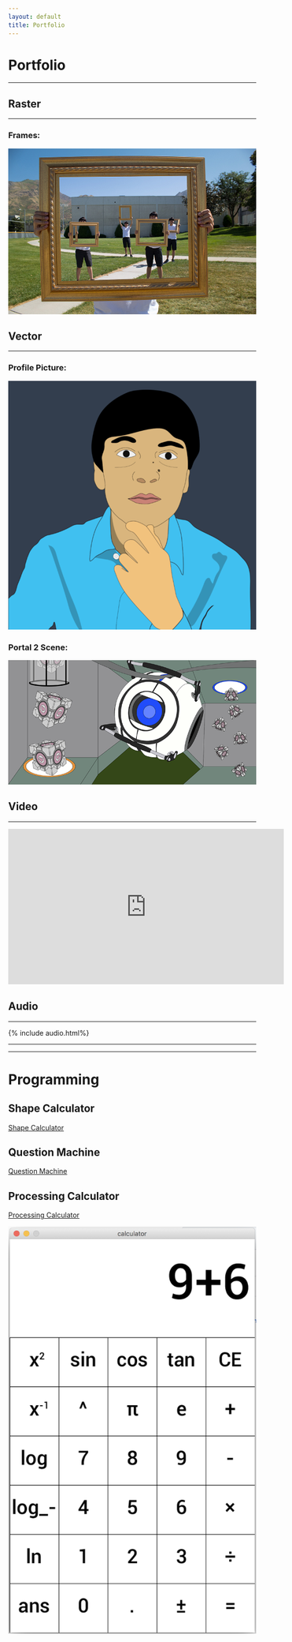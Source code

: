 ```yaml
---
layout: default
title: Portfolio
---
```


# Portfolio
---

## Raster
---

### Frames:

![Frames](assets/images/Frames-960x640.jpg)

## Vector
---

### Profile Picture:

![Profile Picture](assets/images/Cartoon-800x800.png)

### Portal 2 Scene:

![Portal](assets/images/Portal2-800x400.png)

## Video
---

<iframe width="560" height="315" src="https://www.youtube.com/embed/i_FUt5bN6zg" frameborder="0" allow="accelerometer; autoplay; encrypted-media; gyroscope; picture-in-picture" allowfullscreen></iframe>

## Audio
---

{% include audio.html%}

---
---

# Programming
## Shape Calculator
[Shape Calculator](https://github.com/InDus7ry/Operation-Portfolio/raw/master/Programming/ShapeCalculator/ShapeTester.zip)
## Question Machine
[Question Machine](https://github.com/InDus7ry/Operation-Portfolio/raw/master/Programming/writeFiles/writeFiles.zip)
## Processing Calculator
[Processing Calculator](https://github.com/InDus7ry/Operation-Portfolio/raw/master/Programming/Calculator/calculator.zip)

![Processing Calculator](assets/images/calculator_Processing.png)
